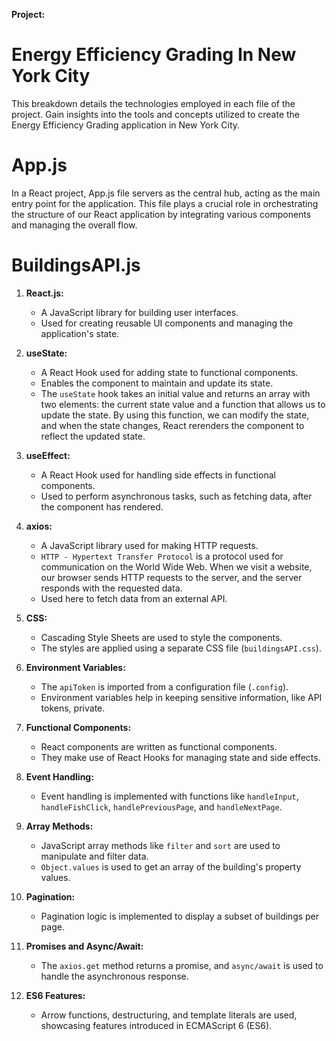 **Project:**  
# Energy Efficiency Grading In New York City

This breakdown details the technologies employed in each file of the project. Gain insights into the tools and concepts utilized to create the Energy Efficiency Grading application in New York City.


# App.js 

In a React project, App.js file servers as the central hub, acting as the main entry point for the application. This file plays a crucial role in orchestrating the structure of our React application by integrating various components and managing the overall flow. 

# BuildingsAPI.js 

1. **React.js:**
   - A JavaScript library for building user interfaces.
   - Used for creating reusable UI components and managing the application's state.

2. **useState:**
   - A React Hook used for adding state to functional components.
   - Enables the component to maintain and update its state.
   - The `useState` hook takes an initial value and returns an array with two elements: the current state value and a function that allows us to update the state. By using this function, we can modify the state, and when the state changes, React rerenders the component to reflect the updated state. 

3. **useEffect:**
   - A React Hook used for handling side effects in functional components.
   - Used to perform asynchronous tasks, such as fetching data, after the component has rendered.

4. **axios:**
   - A JavaScript library used for making HTTP requests.
   - `HTTP - Hypertext Transfer Protocol` is a protocol used for communication on the World Wide Web. When we visit a website, our browser sends HTTP requests to the server, and the server responds with the requested data. 
   - Used here to fetch data from an external API.

5. **CSS:**
   - Cascading Style Sheets are used to style the components.
   - The styles are applied using a separate CSS file (`buildingsAPI.css`).

6. **Environment Variables:**
   - The `apiToken` is imported from a configuration file (`.config`).
   - Environment variables help in keeping sensitive information, like API tokens, private.

7. **Functional Components:**
   - React components are written as functional components.
   - They make use of React Hooks for managing state and side effects.

8. **Event Handling:**
   - Event handling is implemented with functions like `handleInput`, `handleFishClick`, `handlePreviousPage`, and `handleNextPage`.

9. **Array Methods:**
   - JavaScript array methods like `filter` and `sort` are used to manipulate and filter data.
   - `Object.values` is used to get an array of the building's property values.

10. **Pagination:**
    - Pagination logic is implemented to display a subset of buildings per page.

11. **Promises and Async/Await:**
    - The `axios.get` method returns a promise, and `async/await` is used to handle the asynchronous response.

12. **ES6 Features:**
    - Arrow functions, destructuring, and template literals are used, showcasing features introduced in ECMAScript 6 (ES6).
